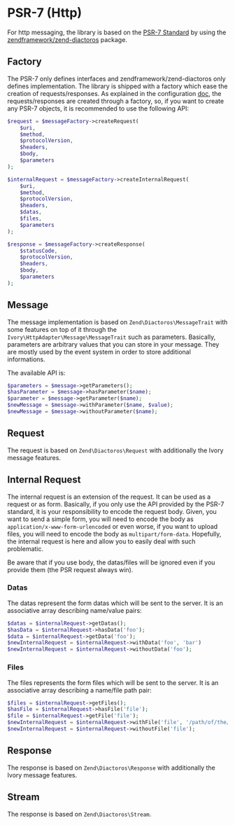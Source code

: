 # PSR-7 (Http)

For http messaging, the library is based on the [PSR-7 Standard](https://github.com/php-fig/fig-standards/blob/master/proposed/http-message.md) 
by using the [zendframework/zend-diactoros](https://github.com/zendframework/zend-diactoros) package.

## Factory

The PSR-7 only defines interfaces and zendframework/zend-diactoros only defines implementation. The library is shipped
with a factory which ease the creation of requests/responses. As explained in the configuration
[doc](/doc/configuration.md#messafe-factory), the requests/responses are created through a factory, so, if you want
to create any PSR-7 objects, it is recommended to use the following API:

``` php
$request = $messageFactory->createRequest(
    $uri,
    $method,
    $protocolVersion,
    $headers,
    $body,
    $parameters
);

$internalRequest = $messageFactory->createInternalRequest(
    $uri,
    $method,
    $protocolVersion,
    $headers,
    $datas,
    $files,
    $parameters
);

$response = $messageFactory->createResponse(
    $statusCode,
    $protocolVersion,
    $headers,
    $body,
    $parameters
);
```

## Message

The message implementation is based on `Zend\Diactoros\MessageTrait` with some features on top of it through the
`Ivory\HttpAdapter\Message\MessageTrait` such as parameters. Basically, parameters are arbitrary values that you can 
store in your message. They are mostly used by the event system in order to store additional informations.

The available API is:

``` php
$parameters = $message->getParameters();
$hasParameter = $message->hasParameter($name);
$parameter = $message->getParameter($name);
$newMessage = $message->withParameter($name, $value);
$newMessage = $message->withoutParameter($name);
```

## Request

The request is based on `Zend\Diactoros\Request` with additionally the Ivory message features.

## Internal Request

The internal request is an extension of the request. It can be used as a request or as form. Basically, if you only use 
the API provided by the PSR-7 standard, it is your responsibility to encode the request body. Given, you want to send a 
simple form, you will need to encode the body as `application/x-www-form-urlencoded` or even worse, if you want to 
upload files, you will need to encode the body as `multipart/form-data`. Hopefully, the internal request is here and 
allow you to easily deal with such problematic.

Be aware that if you use body, the datas/files will be ignored even if you provide them (the PSR request always win).

### Datas

The datas represent the form datas which will be sent to the server. It is an associative array describing name/value
pairs:

``` php
$datas = $internalRequest->getDatas();
$hasData = $internalRequest->hasData('foo');
$data = $internalRequest->getData('foo');
$newInternalRequest = $internalRequest->withData('foo', 'bar')
$newInternalRequest = $internalRequest->withoutData('foo');
```

### Files

The files represents the form files which will be sent to the server. It is an associative array describing a name/file
path pair:

``` php
$files = $internalRequest->getFiles();
$hasFile = $internalRequest->hasFile('file');
$file = $internalRequest->getFile('file');
$newInternalRequest = $internalRequest->withFile('file', '/path/of/the/file');
$newInternalRequest = $internalRequest->withoutFile('file');
```

## Response

The response is based on `Zend\Diactoros\Response` with additionally the Ivory message features.

## Stream

The response is based on `Zend\Diactoros\Stream`.
